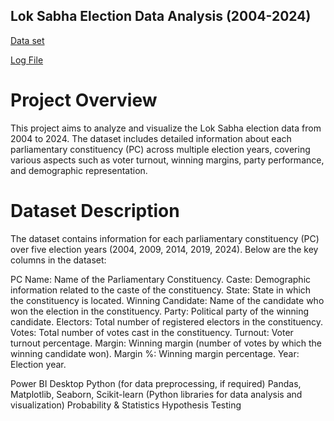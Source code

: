 ## Lok Sabha Election Data Analysis (2004-2024)

[Data set](https://docs.google.com/spreadsheets/d/1ozqFX6grhaqdtqz7mZNcOW6U22BxfKZw_G9nCDaUkIE/edit?gid=0#gid=0)

[Log File](https://docs.google.com/document/d/1bOiRq6QTvhHGEaHlrkQC8Ql5yMkp3RIDQSEg9QJAxQw/edit?usp=sharing)


# Project Overview
This project aims to analyze and visualize the Lok Sabha election data from 2004 to 2024. The dataset includes detailed information about each parliamentary constituency (PC) across multiple election years, covering various aspects such as voter turnout, winning margins, party performance, and demographic representation.

# Dataset Description
The dataset contains information for each parliamentary constituency (PC) over five election years (2004, 2009, 2014, 2019, 2024). Below are the key columns in the dataset:

PC Name: Name of the Parliamentary Constituency.
Caste: Demographic information related to the caste of the constituency.
State: State in which the constituency is located.
Winning Candidate: Name of the candidate who won the election in the constituency.
Party: Political party of the winning candidate.
Electors: Total number of registered electors in the constituency.
Votes: Total number of votes cast in the constituency.
Turnout: Voter turnout percentage.
Margin: Winning margin (number of votes by which the winning candidate won).
Margin %: Winning margin percentage.
Year: Election year.

Power BI Desktop
Python (for data preprocessing, if required)
Pandas, Matplotlib, Seaborn, Scikit-learn (Python libraries for data analysis and visualization)
Probability & Statistics
Hypothesis Testing

